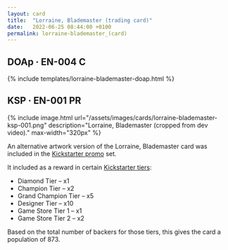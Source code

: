 ```yaml
---
layout: card
title:  "Lorraine, Blademaster (trading card)"
date:   2022-06-25 08:44:00 +0100
permalink: lorraine-blademaster_(card)
---
```


## DOAp &middot; EN-004 C

{% include templates/lorraine-blademaster-doap.html %}

## KSP &middot; EN-001 PR

{% include image.html url="/assets/images/cards/lorraine-blademaster-ksp-001.png" description="Lorraine, Blademaster (cropped from dev video)." max-width="320px" %}

An alternative artwork version of the Lorraine, Blademaster card was included in the [Kickstarter promo](/KSP_(set)) set.

It included as a reward in certain <span class="dead-link">[Kickstarter tiers](/kickstarter#tiers)</span>:

* Diamond Tier &ndash; x1
* Champion Tier &ndash; x2
* Grand Champion Tier &ndash; x5
* Designer Tier &ndash; x10
* Game Store Tier 1 &ndash; x1
* Game Store Tier 2 &ndash; x2

Based on the total number of backers for those tiers, this gives the card a population of 873.